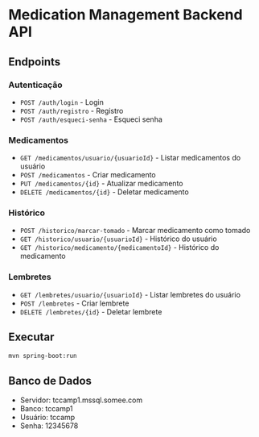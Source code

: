 # Medication Management Backend API

## Endpoints

### Autenticação
- `POST /auth/login` - Login
- `POST /auth/registro` - Registro
- `POST /auth/esqueci-senha` - Esqueci senha

### Medicamentos
- `GET /medicamentos/usuario/{usuarioId}` - Listar medicamentos do usuário
- `POST /medicamentos` - Criar medicamento
- `PUT /medicamentos/{id}` - Atualizar medicamento
- `DELETE /medicamentos/{id}` - Deletar medicamento

### Histórico
- `POST /historico/marcar-tomado` - Marcar medicamento como tomado
- `GET /historico/usuario/{usuarioId}` - Histórico do usuário
- `GET /historico/medicamento/{medicamentoId}` - Histórico do medicamento

### Lembretes
- `GET /lembretes/usuario/{usuarioId}` - Listar lembretes do usuário
- `POST /lembretes` - Criar lembrete
- `DELETE /lembretes/{id}` - Deletar lembrete

## Executar
```bash
mvn spring-boot:run
```

## Banco de Dados
- Servidor: tccamp1.mssql.somee.com
- Banco: tccamp1
- Usuário: tccamp
- Senha: 12345678